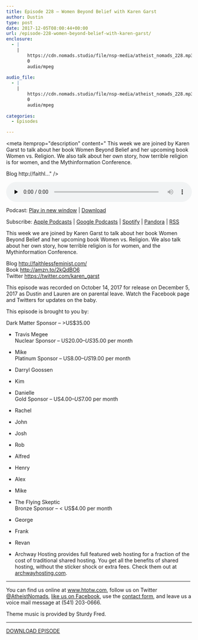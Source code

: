 ```yaml
---
title: Episode 228 – Women Beyond Belief with Karen Garst
author: Dustin
type: post
date: 2017-12-05T08:00:44+00:00
url: /episode-228-women-beyond-belief-with-karen-garst/
enclosure:
  - |
    |
        https://cdn.nomads.studio/file/nsp-media/atheist_nomads_228.mp3
        0
        audio/mpeg
        
audio_file:
  - |
    |
        https://cdn.nomads.studio/file/nsp-media/atheist_nomads_228.mp3
        0
        audio/mpeg
        
categories:
  - Episodes

---
```

<div itemscope itemtype="http://schema.org/AudioObject">
  <meta itemprop="name" content="Episode 228 &#8211; Women Beyond Belief with Karen Garst" />
  
  <meta itemprop="uploadDate" content="2017-12-05T01:00:44-07:00" />
  
  <meta itemprop="encodingFormat" content="audio/mpeg" />
  
  <meta itemprop="description" content="
This week we are joined by Karen Garst to talk about her book Women Beyond Belief and her upcoming book Women vs. Religion. We also talk about her own story, how terrible religion is for women, and the Mythinformation Conference.

Blog http://faithl..." />
  
  <meta itemprop="contentUrl" content="https://dts.podtrac.com/redirect.mp3/cdn.nomads.studio/file/nsp-media/atheist_nomads_228.mp3" />
  </p> 
  
  <div class="powerpress_player" id="powerpress_player_8491">
    <audio class="wp-audio-shortcode" id="audio-1660-235" preload="none" style="width: 100%;" controls="controls"><source type="audio/mpeg" src="https://dts.podtrac.com/redirect.mp3/cdn.nomads.studio/file/nsp-media/atheist_nomads_228.mp3?_=235" /><a href="https://dts.podtrac.com/redirect.mp3/cdn.nomads.studio/file/nsp-media/atheist_nomads_228.mp3">https://dts.podtrac.com/redirect.mp3/cdn.nomads.studio/file/nsp-media/atheist_nomads_228.mp3</a></audio>
  </div>
</div>

<p class="powerpress_links powerpress_links_mp3">
  Podcast: <a href="https://dts.podtrac.com/redirect.mp3/cdn.nomads.studio/file/nsp-media/atheist_nomads_228.mp3" class="powerpress_link_pinw" target="_blank" title="Play in new window" onclick="return powerpress_pinw('https://htotw.com/?powerpress_pinw=1660-podcast');" rel="nofollow">Play in new window</a> | <a href="https://dts.podtrac.com/redirect.mp3/cdn.nomads.studio/file/nsp-media/atheist_nomads_228.mp3" class="powerpress_link_d" title="Download" rel="nofollow" download="atheist_nomads_228.mp3">Download</a>
</p>

<p class="powerpress_links powerpress_subscribe_links">
  Subscribe: <a href="https://podcasts.apple.com/us/podcast/humanists-take-on-the-world/id530050098?mt=2&ls=1" class="powerpress_link_subscribe powerpress_link_subscribe_itunes" target="_blank" title="Subscribe on Apple Podcasts" rel="nofollow">Apple Podcasts</a> | <a href="https://www.google.com/podcasts?feed=aHR0cDovL2F0aGVpc3Rub21hZHMubGlic3luLmNvbS9yc3M%3D" class="powerpress_link_subscribe powerpress_link_subscribe_googleplay" target="_blank" title="Subscribe on Google Podcasts" rel="nofollow">Google Podcasts</a> | <a href="https://open.spotify.com/show/3LzK2xZGike6Tc1GEMtMbr?si=LieN9SNuTpq96smuaUsH8A" class="powerpress_link_subscribe powerpress_link_subscribe_spotify" target="_blank" title="Subscribe on Spotify" rel="nofollow">Spotify</a> | <a href="https://www.pandora.com/podcast/atheist-nomads/PC:10122?corr=62071012&part=ug" class="powerpress_link_subscribe powerpress_link_subscribe_pandora" target="_blank" title="Subscribe on Pandora" rel="nofollow">Pandora</a> | <a href="https://htotw.com/feed/podcast/" class="powerpress_link_subscribe powerpress_link_subscribe_rss" target="_blank" title="Subscribe via RSS" rel="nofollow">RSS</a>
</p>

  
This week we are joined by Karen Garst to talk about her book Women Beyond Belief and her upcoming book Women vs. Religion. We also talk about her own story, how terrible religion is for women, and the Mythinformation Conference.

Blog <http://faithlessfeminist.com/>  
Book <http://amzn.to/2kQdBO6>  
Twitter <https://twitter.com/karen_garst>

This episode was recorded on October 14, 2017 for release on December 5, 2017 as Dustin and Lauren are on parental leave. Watch the Facebook page and Twitters for updates on the baby.

This episode is brought to you by:

Dark Matter Sponsor – >US$35.00  
* Travis Megee  
Nuclear Sponsor – US$20.00 – US$35.00 per month  
* Mike  
Platinum Sponsor – US$8.00 – US$19.00 per month  
* Darryl Goossen  
* Kim  
* Danielle  
Gold Sponsor – US$4.00 – US$7.00 per month  
* Rachel  
* John  
* Josh  
* Rob  
* Alfred  
* Henry  
* Alex  
* Mike  
* The Flying Skeptic  
Bronze Sponsor – < US$4.00 per month  
* George  
* Frank  
* Revan

* Archway Hosting provides full featured web hosting for a fraction of the cost of traditional shared hosting. You get all the benefits of shared hosting, without the sticker shock or extra fees. Check them out at <a href="http://archwayhosting.com/" target="_blank" rel="noopener">archwayhosting.com</a>.

<hr width="500" />

You can find us online at <a href="https://www.htotw.com/" target="_blank" rel="noopener">www.htotw.com</a>, follow us on Twitter <a href="https://twitter.com/AtheistNomads" target="_blank" rel="noopener">@AtheistNomads</a>, <a href="https://htotw.com/facebook" target="_blank" rel="noopener">like us on Facebook</a>, use the [contact form](https://htotw.com/contact), and leave us a voice mail message at (541) 203-0666.

Theme music is provided by Sturdy Fred.

<hr width="”500”" />

[DOWNLOAD EPISODE][1]

 [1]: https://dts.podtrac.com/redirect.mp3/cdn.nomads.studio/file/nsp-media/atheist_nomads_228.mp3